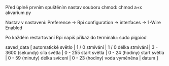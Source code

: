 Před úplně prvním spuštěním nastav souboru chmod:
chmod a+x akvarium.py

Nastav v nastavení:
Preference -> Rpi configuration -> interfaces -> 1-Wire Enabled



Po každém restartování Rpi napiš příkaz do terminálu:
sudo pigpiod



saved_data [
automatické světlo 	| 1 / 0
stmívání		| 1 / 0
délka stmívání		| 3 - 3600 (sekundy)
síla světla		| 0 - 255
start světla		| 0 - 24 (hodiny)
start světla		| 0 - 59 (minuty)
délka svícení		| 0 - 23 (hodiny)
voda vyměněna		| datum
]
